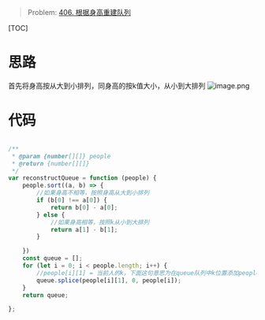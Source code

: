 > Problem: [406. 根据身高重建队列](https://leetcode.cn/problems/queue-reconstruction-by-height/description/)

[TOC]

# 思路
首先将身高按从大到小排列，同身高的按k值大小，从小到大排列
![image.png](https://pic.leetcode.cn/1670416937-ShOmXD-image.png)

# 代码
```JavaScript []

/**
 * @param {number[][]} people
 * @return {number[][]}
 */
var reconstructQueue = function (people) {
    people.sort((a, b) => {
        //如果身高不相等，按照身高从大到小排列
        if (b[0] !== a[0]) {
            return b[0] - a[0];
        } else {
            //如果身高相等，按照k从小到大排列
            return a[1] - b[1];
        }

    })
    const queue = [];
    for (let i = 0; i < people.length; i++) {
        //people[i][1] = 当前人的k，下面这句意思为在queue队列中k位置添加people[i]
        queue.splice(people[i][1], 0, people[i]);
    }
    return queue;

};
```

